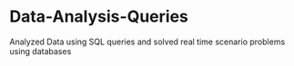 # Data-Analysis-Queries
Analyzed Data using SQL queries and solved real time scenario problems using databases
